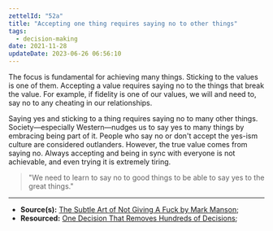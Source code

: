 ```yaml
---
zettelId: "52a"
title: "Accepting one thing requires saying no to other things"
tags:
  - decision-making
date: 2021-11-28
updateDate: 2023-06-26 06:56:10
---
```


The focus is fundamental for achieving many things. Sticking to the values is one of them. Accepting a value requires saying no to the things that break the value. For example, if fidelity is one of our values, we will and need to, say no to any cheating in our relationships.

Saying yes and sticking to a thing requires saying no to many other things. Society—especially Western—nudges us to say yes to many things by embracing being part of it. People who say no or don't accept the yes-ism culture are considered outlanders. However, the true value comes from saying no. Always accepting and being in sync with everyone is not achievable, and even trying it is extremely tiring.

> "We need to learn to say no to good things to be able to say yes to the great things."

---

- **Source(s):** [The Subtle Art of Not Giving A Fuck by Mark Manson](/books/the-subtle-art-of-not-giving-a-fuck-by-mark-manson-book-summary-review-and-notes/);
- **Resourced:** [One Decision That Removes Hundreds of Decisions](/decisions-that-remove-other-decisions/);
